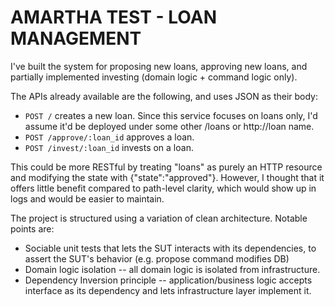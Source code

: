 # AMARTHA TEST - LOAN MANAGEMENT

I've built the system for proposing new loans, approving new loans, and partially implemented investing (domain logic + command logic only).

The APIs already available are the following, and uses JSON as their body:

- `POST /` creates a new loan. Since this service focuses on loans only, I'd assume it'd be deployed under some other /loans or http://loan name.
- `POST /approve/:loan_id` approves a loan.
- `POST /invest/:loan_id` invests on a loan. 

This could be more RESTful by treating "loans" as purely an HTTP resource and modifying the state with {"state":"approved"}. However, I thought that it offers little benefit compared to path-level clarity, which would show up in logs and would be easier to maintain.

The project is structured using a variation of clean architecture. Notable points are:

- Sociable unit tests that lets the SUT interacts with its dependencies, to assert the SUT's behavior (e.g. propose command modifies DB)
- Domain logic isolation -- all domain logic is isolated from infrastructure.
- Dependency Inversion principle -- application/business logic accepts interface as its dependency and lets infrastructure layer implement it.

